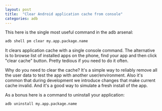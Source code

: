 ```yaml
---
layout: post
title:  "Clear Android application cache from console"
categories: adb
---
```


This here is the single most useful command in the adb arsenal:

```bash
adb shell pm clear my.app.package.name
```

It clears application cache with a single console command. The alternative is to browse list of installed apps on the phone, find your app and then click "clear cache" button. Pretty tedious if you need to do it often.

Why do you need to clear the cache? It's a simple way to reliably remove all the user data to test the app with another user/environment. Also it's common that during development we introduce changes that make current cache invalid. And it's a good way to simulate a fresh install of the app.

As a bonus here is a command to uninstall your application:

```bash
adb uninstall my.app.package.name
```
